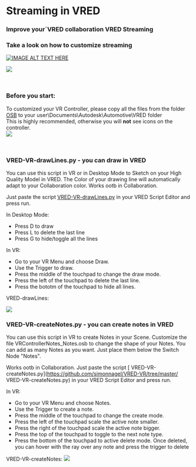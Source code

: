 # Streaming in VRED
### Improve your´VRED collaboration VRED Streaming
### Take a look on how to customize streaming

[![IMAGE ALT TEXT HERE](https://img.youtube.com/vi/iLiqdhMNMyY/0.jpg)](https://www.youtube.com/watch?v=iLiqdhMNMyY)


![](images/VRED-VR-drawLines.gif)

<br>



### Before you start:
To customized your VR Controller, please copy all the files from the folder [OSB](https://github.com/simonnagel/VRED-VR/tree/master/OSB) to your user\Documents\Autodesk\Automotive\VRED folder
<br>
This is highly recommended, otherwise you will __not__ see icons on the controller.
<br>
![](images/VRED-VR-ScreenshotOsbFiles.png)

<br>

### VRED-VR-drawLines.py - you can draw in VRED
You can use this script in VR or in Desktop Mode to Sketch on your High Quality Model in VRED.
The Color of your drawing line will automatically adapt to your Collaboration color.
Works ootb in Collaboration.

Just paste the script [VRED-VR-drawLines.py](https://github.com/simonnagel/VRED-VR/tree/master/VRED-VR-drawLines.py) in your VRED Script Editor and press run.

In Desktop Mode: 
- Press D to draw
- Press L to delete the last line 
- Press G to hide/toggle all the lines 

In VR: 
- Go to your VR Menu and choose Draw. 
- Use the Trigger to draw.
- Press the middle of the touchpad to change the draw mode.
- Press the left of the touchpad to delete the last line.
- Press the bototm of the touchpad to hide all lines.

VRED-drawLines:

![](images/VRED-VR-drawLines2.gif)


### VRED-VR-createNotes.py - you can create notes in VRED
You can use this script in VR to create Notes in your Scene. 
Customize the file VRControllerNotes_Notes.osb to change the shape of your Notes. You can add as many Notes as you want. Just place them below the Switch Node "Notes".

Works ootb in Collaboration.
Just paste the script [ VRED-VR-createNotes.py](https://github.com/simonnagel/VRED-VR/tree/master/ VRED-VR-createNotes.py) in your VRED Script Editor and press run.


In VR: 
- Go to your VR Menu and choose Notes.
- Use the Trigger to create a note.
- Press the middle of the touchpad to change the create mode.
- Press the left of the touchpad scale the active note smaller.
- Press the right of the touchpad scale the active note bigger.
- Press the top of the touchpad to toggle to the next note type.
- Press the bottom of the touchpad to active delete mode. Once deleted, you can hover with the ray over any note and press the trigger to delete

VRED-VR-createNotes:
![](images/VRED-VR-createNotes.gif)
